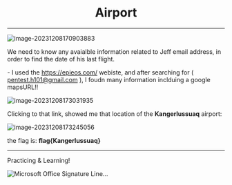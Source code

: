 <center><b><h1>Airport</h1></b></center>

***



![image-20231208170903883](https://s2.loli.net/2023/12/08/cyeYHGIN3hgn6sE.png)



We need to know any avaialble information related to Jeff email address, in order to find the date of his last flight.

\- I used the https://epieos.com/ webiste, and after searching for ( pentest.h101@gmail.com ), I foudn many information inclduing a google mapsURL!!

![image-20231208173031935](https://s2.loli.net/2023/12/08/nYENiF534vBPGjO.png)



Clicking to that link, showed me that location of the **Kangerlussuaq** airport:

![image-20231208173245056](https://s2.loli.net/2023/12/08/f9CEhH8BWDTpAF1.png)

the flag is: **flag{Kangerlussuaq}** 

---



Practicing & Learning!

![Microsoft Office Signature Line...](https://s2.loli.net/2023/11/28/t28QypJLXn9lezg.png)